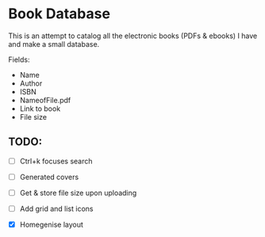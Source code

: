 # Book Database

This is an attempt to catalog all the electronic books (PDFs & ebooks) I have and make a small database.


Fields:

- Name
- Author
- ISBN
- NameofFile.pdf
- Link to book
- File size

## TODO:

- [ ] Ctrl+k focuses search
- [ ] Generated covers
- [ ] Get & store file size upon uploading
- [ ] Add grid and list icons
- [x] Homegenise layout

